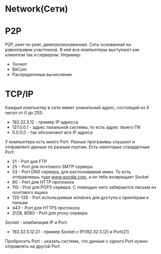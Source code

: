 # Network(Сети)

# P2P

P2P, peer-to-peer, деинтролизоаванная. Сеть основанная на равноправии участников. В ней все компьютеры выступают как клиентом так и сервером. Нпример:

-   Torrent
-   BitCoin
-   Распределнные вычисления

# TCP/IP

Каждый компьютер в сети имеет уникальный адрес, состоящий из 4 чисел от 0 до 255:

-   192.32.5.12 - пример IP адресса
-   127.0.0.1 - адрес локальной системы, то есть адрес твоего ПК
-   0.0.0.0 - так обозначают все IP адреса

У компьютера есть много Port. Разные программы слушают и отправляют данные по разным портам. Есть некоторые стандартные Port:

-   21 - Port для FTP
-   25 - Port для почтового SMTP сервера
-   53 - Port DNS сервера, для распознавания имен. То есть отправляешь туда www.google.com, а он тебе возвращает Socket
-   80 - Port для HTTP протокола
-   110 - Prot для POP3 сервера. С помощью него забираются письма из почтового ящика
-   135-139 - Port используемые windows для доступа к принтерам и папкам
-   443 - Port для HTTPS протокола
-   3128, 8080 - Port для proxy-сервера

Socket - комбинация IP и Port:

-   192.32.5.12:21 - пример Socket с IP(192.32.5.12) и Port(21)

Пробросить Port - указать системе, что данные с одного Port нужно отправлять на другой Port
